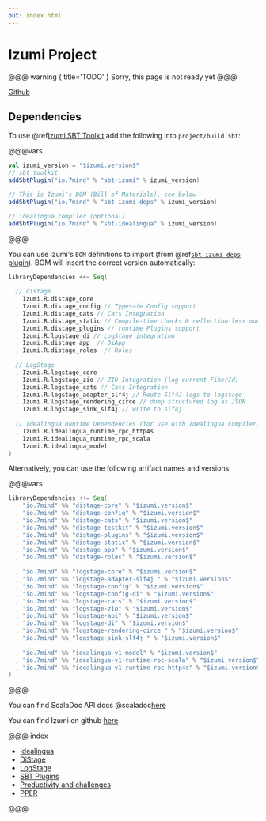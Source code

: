 ```yaml
---
out: index.html
---
```

Izumi Project
=============

@@@ warning { title='TODO' }
Sorry, this page is not ready yet
@@@

[Github](https://github.com/7mind/izumi)

Dependencies
------------

To use @ref[Izumi SBT Toolkit](sbt/00_sbt.md) add the following into `project/build.sbt`:

@@@vars
```scala
val izumi_version = "$izumi.version$"
// sbt toolkit
addSbtPlugin("io.7mind" % "sbt-izumi" % izumi_version)

// This is Izumi's BOM (Bill of Materials), see below
addSbtPlugin("io.7mind" % "sbt-izumi-deps" % izumi_version)

// idealingua compiler (optional)
addSbtPlugin("io.7mind" % "sbt-idealingua" % izumi_version)
```
@@@


You can use izumi's `BOM` definitions to import (from @ref[`sbt-izumi-deps` plugin](sbt/00_sbt.md#bills-of-materials)). BOM will insert the correct version automatically:

```scala
libraryDependencies ++= Seq(
  
  // distage
    Izumi.R.distage_core
  , Izumi.R.distage_config // Typesafe Config support
  , Izumi.R.distage_cats // Cats Integration
  , Izumi.R.distage_static // Compile-time checks & reflection-less mode
  , Izumi.R.distage_plugins // runtime Plugins support
  , Izumi.R.logstage_di // LogStage integration
  , Izumi.R.distage_app  // DiApp
  , Izumi.R.distage_roles  // Roles
  
  // LogStage
  , Izumi.R.logstage_core
  , Izumi.R.logstage_zio // ZIO Integration (log current FiberId)
  , Izumi.R.logstage_cats // Cats Integration
  , Izumi.R.logstage_adapter_slf4j // Route Slf4J logs to logstage
  , Izumi.R.logstage_rendering_circe // dump structured log as JSON
  , Izumi.R.logstage_sink_slf4j // write to slf4j
  
  // Idealingua Runtime Dependencies (for use with Idealingua compiler)
  , Izumi.R.idealingua_runtime_rpc_http4s
  , Izumi.R.idealingua_runtime_rpc_scala
  , Izumi.R.idealingua_model
)
```

Alternatively, you can use the following artifact names and versions:

@@@vars
```scala
libraryDependencies ++= Seq(
    "io.7mind" %% "distage-core" % "$izumi.version$"
  , "io.7mind" %% "distage-config" % "$izumi.version$"
  , "io.7mind" %% "distage-cats" % "$izumi.version$"
  , "io.7mind" %% "distage-testkit" % "$izumi.version$"
  , "io.7mind" %% "distage-plugins" % "$izumi.version$"
  , "io.7mind" %% "distage-static" % "$izumi.version$"
  , "io.7mind" %% "distage-app" % "$izumi.version$"
  , "io.7mind" %% "distage-roles" % "$izumi.version$"
  
  , "io.7mind" %% "logstage-core" % "$izumi.version$"
  , "io.7mind" %% "logstage-adapter-slf4j " % "$izumi.version$"
  , "io.7mind" %% "logstage-config" % "$izumi.version$"
  , "io.7mind" %% "logstage-config-di" % "$izumi.version$"
  , "io.7mind" %% "logstage-cats" % "$izumi.version$"
  , "io.7mind" %% "logstage-zio" % "$izumi.version$"
  , "io.7mind" %% "logstage-api" % "$izumi.version$"
  , "io.7mind" %% "logstage-di" % "$izumi.version$"
  , "io.7mind" %% "logstage-rendering-circe " % "$izumi.version$"
  , "io.7mind" %% "logstage-sink-slf4j " % "$izumi.version$"
  
  , "io.7mind" %% "idealingua-v1-model" % "$izumi.version$"
  , "io.7mind" %% "idealingua-v1-runtime-rpc-scala" % "$izumi.version$"
  , "io.7mind" %% "idealingua-v1-runtime-rpc-http4s" % "$izumi.version$"
)
```
@@@

You can find ScalaDoc API docs @scaladoc[here](izumi.index)

You can find Izumi on github [here](https://github.com/7mind/izumi)

@@@ index

* [Idealingua](idealingua/00_idealingua.md)
* [DiStage](distage/00_distage.md)
* [LogStage](logstage/00_logstage.md)
* [SBT Plugins](sbt/00_sbt.md)
* [Productivity and challenges](manifesto/00_manifesto.md)
* [PPER](pper/00_pper.md)

@@@

